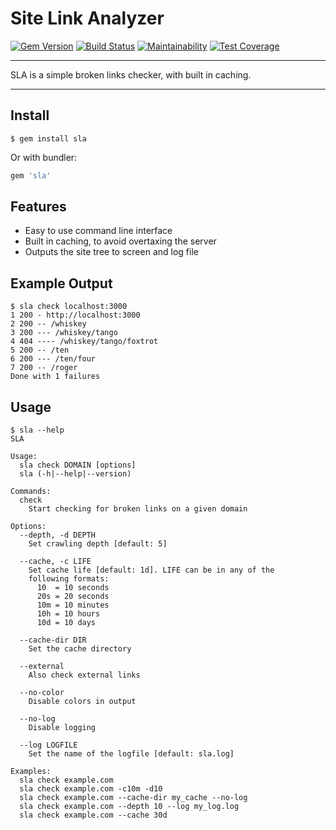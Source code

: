 Site Link Analyzer
==================================================

[![Gem Version](https://badge.fury.io/rb/sla.svg)](https://badge.fury.io/rb/sla)
[![Build Status](https://travis-ci.com/DannyBen/sla.svg?branch=master)](https://travis-ci.com/DannyBen/sla)
[![Maintainability](https://api.codeclimate.com/v1/badges/f78192aead8a74535a24/maintainability)](https://codeclimate.com/github/DannyBen/sla/maintainability)
[![Test Coverage](https://api.codeclimate.com/v1/badges/f78192aead8a74535a24/test_coverage)](https://codeclimate.com/github/DannyBen/sla/test_coverage)

---

SLA is a simple broken links checker, with built in caching.

---

Install
--------------------------------------------------

```
$ gem install sla
```

Or with bundler:

```ruby
gem 'sla'
```


Features
--------------------------------------------------

- Easy to use command line interface
- Built in caching, to avoid overtaxing the server
- Outputs the site tree to screen and log file


Example Output
--------------------------------------------------
```
$ sla check localhost:3000
1 200 - http://localhost:3000
2 200 -- /whiskey
3 200 --- /whiskey/tango
4 404 ---- /whiskey/tango/foxtrot
5 200 -- /ten
6 200 --- /ten/four
7 200 -- /roger
Done with 1 failures
```


Usage
--------------------------------------------------

```
$ sla --help
SLA

Usage:
  sla check DOMAIN [options]
  sla (-h|--help|--version)

Commands:
  check
    Start checking for broken links on a given domain
  
Options:
  --depth, -d DEPTH
    Set crawling depth [default: 5]

  --cache, -c LIFE
    Set cache life [default: 1d]. LIFE can be in any of the 
    following formats:
      10  = 10 seconds
      20s = 20 seconds
      10m = 10 minutes
      10h = 10 hours
      10d = 10 days

  --cache-dir DIR
    Set the cache directory

  --external
    Also check external links

  --no-color
    Disable colors in output

  --no-log
    Disable logging

  --log LOGFILE
    Set the name of the logfile [default: sla.log]

Examples:
  sla check example.com
  sla check example.com -c10m -d10
  sla check example.com --cache-dir my_cache --no-log
  sla check example.com --depth 10 --log my_log.log
  sla check example.com --cache 30d
```

